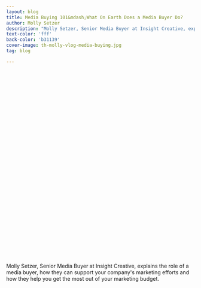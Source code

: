 ```yaml
---
layout: blog
title: Media Buying 101&mdash;What On Earth Does a Media Buyer Do?
author: Molly Setzer
description: "Molly Setzer, Senior Media Buyer at Insight Creative, explains the role of a media buyer, how they can support your company's marketing efforts and how they help you get the most out of your marketing budget."
text-color: 'fff'
back-color: 'b31139'
cover-image: th-molly-vlog-media-buying.jpg
tag: blog

---
```

<!-- ![Media Buying 101](/img/th-molly-vlog-media-buying.jpg)  -->



<span class="wistia_embed wistia_async_e6g4936gr8 popover=true popoverAnimateThumbnail=true" style="display:inline-block;height:500px;width:100%">&nbsp;</span>

Molly Setzer, Senior Media Buyer at Insight Creative, explains the role of a media buyer, how they can support your company's marketing efforts and how they help you get the most out of your marketing budget.
